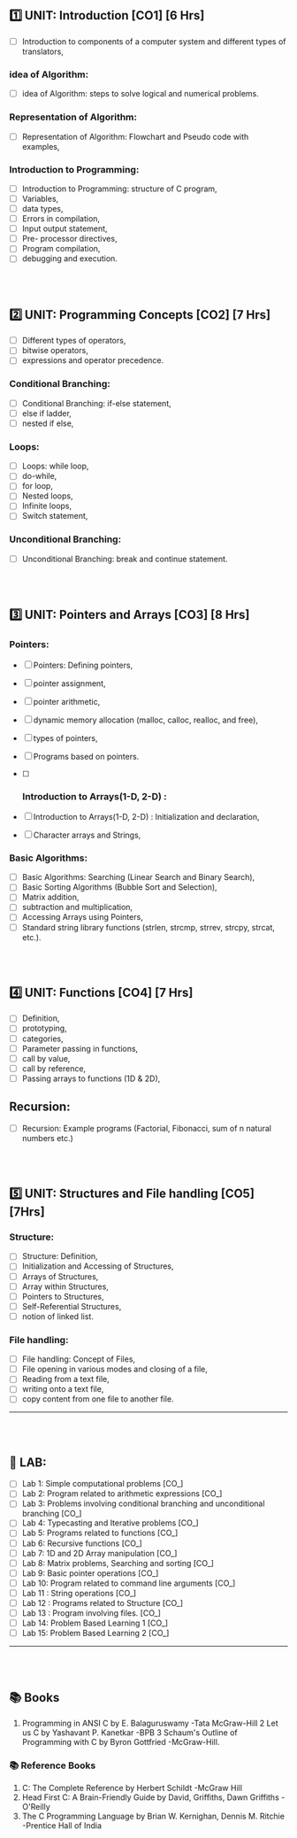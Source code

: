 ## 1️⃣ UNIT: Introduction [CO1] [6 Hrs]

- [ ] Introduction to components of a computer system and different types of translators,

### idea of Algorithm:

- [ ] idea of Algorithm: steps to solve logical and numerical problems.

### Representation of Algorithm:

- [ ] Representation of Algorithm: Flowchart and Pseudo code with examples,

### Introduction to Programming:

- [ ] Introduction to Programming: structure of C program,
- [ ] Variables,
- [ ] data types,
- [ ] Errors in compilation,
- [ ] Input output statement,
- [ ] Pre- processor directives,
- [ ] Program compilation,
- [ ] debugging and execution.

<br>
<br>

## 2️⃣ UNIT: Programming Concepts [CO2] [7 Hrs]

- [ ] Different types of operators,
- [ ] bitwise operators,
- [ ] expressions and operator precedence.

### Conditional Branching:

- [ ] Conditional Branching: if-else statement,
- [ ] else if ladder,
- [ ] nested if else,

### Loops:

- [ ] Loops: while loop,
- [ ] do-while,
- [ ] for loop,
- [ ] Nested loops,
- [ ] Infinite loops,
- [ ] Switch statement,

### Unconditional Branching:

- [ ] Unconditional Branching: break and continue statement.

<br>
<br>

## 3️⃣ UNIT: Pointers and Arrays [CO3] [8 Hrs]

### Pointers:

- [ ] Pointers: Defining pointers,
- [ ] pointer assignment,
- [ ] pointer arithmetic,
- [ ] dynamic memory allocation (malloc, calloc, realloc, and free),
- [ ] types of pointers,
- [ ] Programs based on pointers.

- [ ] ### Introduction to Arrays(1-D, 2-D) :
- [ ] Introduction to Arrays(1-D, 2-D) : Initialization and declaration,
- [ ] Character arrays and Strings,

### Basic Algorithms:

- [ ] Basic Algorithms: Searching (Linear Search and Binary Search),
- [ ] Basic Sorting Algorithms (Bubble Sort and Selection),
- [ ] Matrix addition,
- [ ] subtraction and multiplication,
- [ ] Accessing Arrays using Pointers,
- [ ] Standard string library functions (strlen, strcmp, strrev, strcpy, strcat, etc.).

<br>
<br>

## 4️⃣ UNIT: Functions [CO4] [7 Hrs]

- [ ] Definition,
- [ ] prototyping,
- [ ] categories,
- [ ] Parameter passing in functions,
- [ ] call by value,
- [ ] call by reference,
- [ ] Passing arrays to functions (1D & 2D),

## Recursion:

- [ ] Recursion: Example programs (Factorial, Fibonacci, sum of n natural numbers etc.)

<br>
<br>

## 5️⃣ UNIT: Structures and File handling [CO5] [7Hrs]

### Structure:

- [ ] Structure: Definition,
- [ ] Initialization and Accessing of Structures,
- [ ] Arrays of Structures,
- [ ] Array within Structures,
- [ ] Pointers to Structures,
- [ ] Self-Referential Structures,
- [ ] notion of linked list.

### File handling:

- [ ] File handling: Concept of Files,
- [ ] File opening in various modes and closing of a file,
- [ ] Reading from a text file,
- [ ] writing onto a text file,
- [ ] copy content from one file to another file.

---

<br>
<br>

## 🧪 LAB:

- [ ] Lab 1: Simple computational problems [CO_]
- [ ] Lab 2: Program related to arithmetic expressions [CO_]
- [ ] Lab 3: Problems involving conditional branching and unconditional branching [CO_]
- [ ] Lab 4: Typecasting and Iterative problems [CO_]
- [ ] Lab 5: Programs related to functions [CO_]
- [ ] Lab 6: Recursive functions [CO_]
- [ ] Lab 7: 1D and 2D Array manipulation [CO_]
- [ ] Lab 8: Matrix problems, Searching and sorting [CO_]
- [ ] Lab 9: Basic pointer operations [CO_]
- [ ] Lab 10: Program related to command line arguments [CO_]
- [ ] Lab 11 : String operations [CO_]
- [ ] Lab 12 : Programs related to Structure [CO_]
- [ ] Lab 13 : Program involving files. [CO_]
- [ ] Lab 14: Problem Based Learning 1 [CO_]
- [ ] Lab 15: Problem Based Learning 2 [CO_]

---

<br>
<br>

## 📚 Books

1. Programming in ANSI C by E. Balaguruswamy -Tata McGraw-Hill
   2 Let us C by Yashavant P. Kanetkar -BPB
   3 Schaum's Outline of Programming with C by Byron Gottfried -McGraw-Hill.

### 📚 Reference Books

1. C: The Complete Reference by Herbert Schildt -McGraw Hill
2. Head First C: A Brain-Friendly Guide by David, Griffiths, Dawn Griffiths -O'Reilly
3. The C Programming Language by Brian W. Kernighan, Dennis M. Ritchie -Prentice Hall of India
